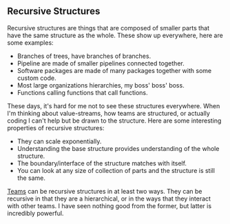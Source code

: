 ## Recursive Structures

Recursive structures are things that are composed of smaller parts that have the same structure as the whole.
These show up everywhere, here are some examples:
- Branches of trees, have branches of branches.
- Pipeline are made of smaller pipelines connected together.
- Software packages are made of many packages together with some custom code.
- Most large organizations hierarchies, my boss' boss' boss.
- Functions calling functions that call functions.

These days, it's hard for me not to see these structures everywhere. 
When I'm thinking about value-streams, how teams are structured, or actually coding I can't help but be drawn to the structure.
Here are some interesting properties of recursive structures:
- They can scale exponentially.
- Understanding the base structure provides understanding of the whole structure.
- The boundary/interface of the structure matches with itself.
- You can look at any size of collection of parts and the structure is still the same.

[Teams](./teams.md) can be recursive structures in at least two ways.
They can be recursive in that they are a hierarchical, or in the ways that they interact with other teams.
I have seen nothing good from the former, but latter is incredibly powerful.
